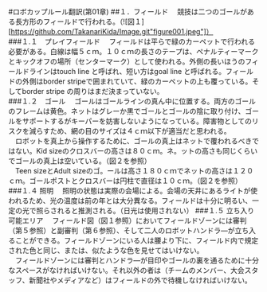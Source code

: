 #ロボカップルール翻訳(第01章)
##１．フィールド
　競技は二つのゴールがある長方形のフィールドで行われる。（![図１][https://github.com/TakanariKida/Image.git"figure001.jpeg"]）  
###１.１　プレイフィールド
　フィールドは平らで緑のカーペットで行われる必要がある。白線は幅５ｃｍ。１０ｃｍの長さのテープは、ペナルティーマークとキックオフの場所（センターマーク）として使われる。外側の長いほうのフィールドラインはtouch line と呼ばれ、短い方はgoal line と呼ばれる。フィールドの外側はborder stripeで囲まれていて、緑のカーペットの上も覆っている。そしてborder stripe の周りはまだ決まっていない。  
###１.２　ゴール
　ゴールはゴールラインの真ん中に位置する。両方のゴールのフレームは黄色。ネットはグレーか黒でゴールとゴールの陰に取り付け、ゴールをサポートするがキーパーを妨害しないようになっている。障害物としてのリスクを減らすため、網の目のサイズは４ｃｍ以下が適当だと思われる。  
　ロボットを真上から操作するために、ゴールの真上はネットで覆われるべきではない。Kid sizeのクロスバーの高さは８０ｃｍ。ネ。ットの高さも同じくらいでゴールの真上は空いている。（図２を参照）  
　Teen sizeとAdult sizeのゴ。ールは高さ１８０ｃｍでネットの高さは１２０ｃｍ。ゴールポストとクロスバーは円柱で直径は１０ｃｍ。（図２を参照）  
###１.４ 照明
　照明の状態は実際の会場による。会場の天井にあるライトが使われるため、光の温度は前の年とは大分異なる。フィールドは十分に明るい、一定の光で照らされると推測される。（日光は使用されない）
###１.５ 立ち入り可能エリア
　フィールド図（図１参照）においてフィールドゾーンには審判（第５参照）と副審判（第６参照）、そして二人のロボットハンドラ―が立ち入ることができる。フィールドゾーンにいる人は腰より下に、フィールド内で規定された色と同じ、または、似たような色を見せてはいけない。  
　フィールドゾーンには審判とハンドラ―が目印やゴールの裏を通るために十分なスペースがなければいけない。それ以外の者は（チームのメンバー、大会スタッフ、新聞社やメディアなど）はフィールドの外で待機しなければいけない。
